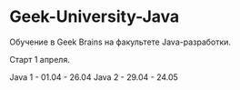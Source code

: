 # Geek-University-Java
 Обучение в Geek Brains на факультете Java-разработки.
 
 Старт 1 апреля.
 
 Java 1 - 01.04 - 26.04
 Java 2 - 29.04 - 24.05

